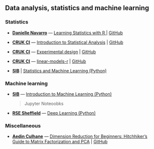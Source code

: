  
## Data analysis, statistics and machine learning

### Statistics

- [**Danielle Navarro**](https://djnavarro.net/) &mdash; [ Learning Statistics with R ](https://learningstatisticswithr.com/book/) | [GitHub](https://github.com/djnavarro/rbook)

- [**CRUK CI**](https://www.cruk.cam.ac.uk/)  &mdash; [ Introduction to Statistical Analysis](http://bioinformatics-core-shared-training.github.io/IntroductionToStats/) | [GitHub](https://github.com/bioinformatics-core-shared-training/IntroductionToStats)

- [**CRUK CI**](https://www.cruk.cam.ac.uk/)  &mdash; [ Experimental design](http://bioinformatics-core-shared-training.github.io/experimental-design/) | [GitHub](https://github.com/bioinformatics-core-shared-training/experimental-design)

- [**CRUK CI**](https://www.cruk.cam.ac.uk/)  &mdash; [ linear-models-r](https://bioinformatics-core-shared-training.github.io/linear-models-r/) | [GitHub](https://github.com/bioinformatics-core-shared-training/linear-models-r)

- [**SIB**](https://www.sib.swiss/) | [ Statistics and Machine Learning (Python)](https://github.com/sib-swiss/statistics-and-machine-learning-training)


### Machine learning

- [**SIB**](https://www.sib.swiss/) &mdash; [ Introduction to Machine Learning (Python)](https://github.com/sib-swiss/intro-machine-learning-training)
	> Jupyter Noteoobks

- [**RSE Sheffield**](https://rse.shef.ac.uk/) &mdash; [ Deep Learning (Python)](https://rse.shef.ac.uk/training/deeplearning/)



### Miscellaneous
- [**Aedin Culhane**](https://www.dfhcc.harvard.edu/insider/member-detail/member/aedin-culhane-phd/) &mdash; [Dimension Reduction for Beginners: Hitchhiker’s Guide to Matrix Factorization and PCA](https://aedin.github.io/PCAworkshop/) | [GitHub](https://github.com/aedin/PCAworkshop/)
